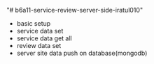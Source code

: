 "# b6a11-service-review-server-side-iratul010"

- basic setup
- service data set
- service data get all
- review data set
- server site data push on database(mongodb)
